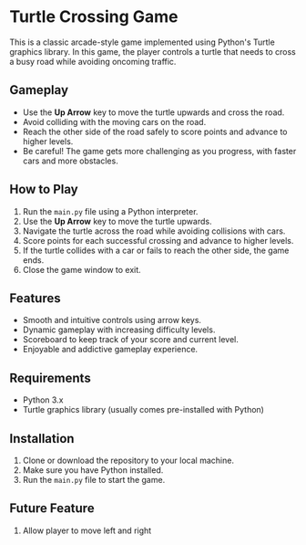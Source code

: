 # Turtle Crossing Game

This is a classic arcade-style game implemented using Python's Turtle graphics library. In this game, the player controls a turtle that needs to cross a busy road while avoiding oncoming traffic.

## Gameplay

- Use the **Up Arrow** key to move the turtle upwards and cross the road.
- Avoid colliding with the moving cars on the road.
- Reach the other side of the road safely to score points and advance to higher levels.
- Be careful! The game gets more challenging as you progress, with faster cars and more obstacles.

## How to Play

1. Run the `main.py` file using a Python interpreter.
2. Use the **Up Arrow** key to move the turtle upwards.
3. Navigate the turtle across the road while avoiding collisions with cars.
4. Score points for each successful crossing and advance to higher levels.
5. If the turtle collides with a car or fails to reach the other side, the game ends.
6. Close the game window to exit.

## Features

- Smooth and intuitive controls using arrow keys.
- Dynamic gameplay with increasing difficulty levels.
- Scoreboard to keep track of your score and current level.
- Enjoyable and addictive gameplay experience.

## Requirements

- Python 3.x
- Turtle graphics library (usually comes pre-installed with Python)

## Installation

1. Clone or download the repository to your local machine.
2. Make sure you have Python installed.
3. Run the `main.py` file to start the game.

## Future Feature

1. Allow player to move left and right